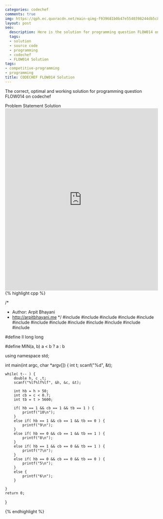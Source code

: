 ```yaml
---
categories: codechef
comments: true
img: https://qph.ec.quoracdn.net/main-qimg-f939681b0b47e5540398244db5c8966f?convert_to_webp=true
layout: post
seo:
  description: Here is the solution for programming question FLOW014 on codechef
  tags:
  - solution
  - source code
  - programming
  - codechef
  - FLOW014 Solution
tags:
- competitive-programming
- programming
title: CODECHEF FLOW014 Solution
---
```

The correct, optimal and working solution for programming question FLOW014 on codechef

<div class="ui secondary pointing large menu">
  <a class="grey item" data-tab="problem-statement">
    Problem Statement
  </a>
  <a class="active item grey" data-tab="solution">
    Solution
  </a>
</div>
<div class="ui bottom attached tab" data-tab="problem-statement">
    <iframe src="https://www.codechef.com/problems/FLOW014" width="100%" height="600px" style="overflow: scroll; border: none;"></iframe>
</div>
<div class="ui bottom attached active tab" data-tab="solution">
{% highlight cpp %}

/*
 *  Author: Arpit Bhayani
 *  http://arpitbhayani.me
 */
#include <cmath>
#include <cstdio>
#include <cstdlib>
#include <climits>
#include <deque>
#include <iostream>
#include <list>
#include <limits>
#include <map>
#include <queue>
#include <set>
#include <stack>
#include <vector>

#define ll long long

#define MIN(a, b) a < b ? a : b

using namespace std;

int main(int argc, char *argv[]) {
    int t;
    scanf("%d", &t);

    while( t-- ) {
        double h, c ,t;
        scanf("%lf%lf%lf", &h, &c, &t);

        int hb = h > 50;
        int cb = c < 0.7;
        int tb = t > 5600;

        if( hb == 1 && cb == 1 && tb == 1 ) {
            printf("10\n");
        }
        else if( hb == 1 && cb == 1 && tb == 0 ) {
            printf("9\n");
        }
        else if( hb == 0 && cb == 1 && tb == 1 ) {
            printf("8\n");
        }
        else if( hb == 1 && cb == 0 && tb == 1 ) {
            printf("7\n");
        }
        else if( hb == 0 && cb == 0 && tb == 0 ) {
            printf("5\n");
        }
        else {
            printf("6\n");
        }

    }
    return 0;
}


{% endhighlight %}
</div>
